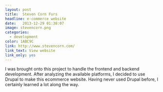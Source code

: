 ```yaml
---
layout: post
title:  Steven Corn Furs
headline: e-commerce website
date:   2013-12-29 01:38:07
image: stevencorn.png
categories:
  - development
color: 1ABC9C
link: http://www.stevencorn.com/
link_text: View website
link_only: yes
---
```

I was brought onto this project to handle the frontend and backend development. After analyzing the available platforms, I decided to use Drupal to make this ecommerce website. Having never used Drupal before, I certainly learned a lot along the way.
